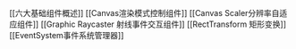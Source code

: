[[六大基础组件概述]]
[[Canvas渲染模式控制组件]]
[[Canvas Scaler分辨率自适应组件]]
[[Graphic Raycaster 射线事件交互组件]]
[[RectTransform 矩形变换]]
[[EventSystem事件系统管理器]]


